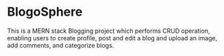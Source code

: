 # BlogoSphere

This is a MERN stack Blogging project which performs CRUD operation, enabling users to create profile, post and edit a blog and upload an image, add comments, and categorize blogs. 
